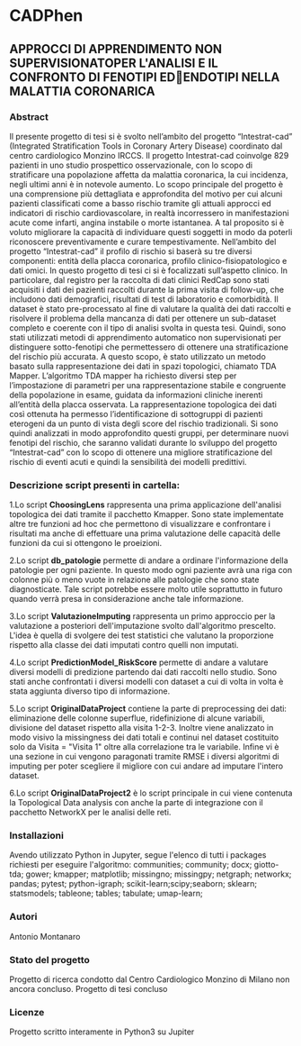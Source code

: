 # CADPhen
## APPROCCI DI APPRENDIMENTO NON SUPERVISIONATOPER L'ANALISI E IL CONFRONTO DI FENOTIPI EDENDOTIPI NELLA MALATTIA CORONARICA
### Abstract
Il presente progetto di tesi si è svolto nell’ambito del progetto “Intestrat-cad” (Integrated Stratification Tools in Coronary Artery Disease) coordinato dal centro cardiologico Monzino IRCCS. Il progetto Intestrat-cad coinvolge 829 pazienti in uno studio prospettico osservazionale, con lo scopo di stratificare una popolazione affetta da malattia coronarica, la cui incidenza, negli ultimi anni è in notevole aumento. 
Lo scopo principale del progetto è una comprensione più dettagliata e approfondita del motivo per cui alcuni pazienti classificati come a basso rischio tramite gli attuali approcci ed indicatori di rischio cardiovascolare, in realtà incorressero in manifestazioni acute come infarti, angina instabile o morte istantanea. A tal proposito si è voluto migliorare la capacità di individuare questi soggetti in modo da poterli riconoscere preventivamente e curare tempestivamente. Nell’ambito del progetto “Intestrat-cad” il profilo di rischio si baserà su tre diversi componenti: entità della placca coronarica, profilo clinico-fisiopatologico e dati omici. 
In questo progetto di tesi ci si è focalizzati sull’aspetto clinico. In particolare, dal registro per la raccolta di dati clinici RedCap sono stati acquisiti i dati dei pazienti raccolti durante la prima visita di follow-up, che includono dati demografici, risultati di test di laboratorio e comorbidità. Il dataset è stato pre-processato al fine di valutare la qualità dei dati raccolti e risolvere il problema della  mancanza di dati per ottenere un sub-dataset completo e coerente con il tipo di analisi svolta in questa tesi. Quindi, sono stati utilizzati metodi di apprendimento automatico non supervisionati per distinguere sotto-fenotipi che permettessero di ottenere una stratificazione del rischio più accurata. 
A questo scopo, è stato utilizzato un metodo basato sulla rappresentazione dei dati in spazi topologici, chiamato TDA Mapper. L’algoritmo TDA mapper ha richiesto diversi step per l’impostazione di parametri per una rappresentazione stabile e congruente della popolazione in esame, guidata da informazioni cliniche inerenti all’entità della placca osservata. 
La rappresentazione topologica dei dati così ottenuta ha permesso l’identificazione di sottogruppi di pazienti eterogeni da un punto di vista degli score del rischio tradizionali. Si sono quindi analizzati in modo approfondito questi gruppi, per determinare nuovi fenotipi del rischio, che saranno validati durante lo sviluppo del progetto “Intestrat-cad” con lo scopo di ottenere una migliore stratificazione del rischio di eventi acuti e quindi la sensibilità dei modelli predittivi. 

### Descrizione script presenti in cartella:
  1.Lo script  <b>ChoosingLens</b>  rappresenta una prima applicazione dell'analisi topologica dei dati tramite il pacchetto Kmapper. Sono state implementate altre tre funzioni ad hoc  che permettono di visualizzare e confrontare i risultati ma anche di effettuare una prima valutazione delle capacità delle funzioni da cui si ottengono le proeizioni.

 2.Lo script  <b>db_patologie</b> permette di andare a ordinare l'informazione della patologie per ogni paziente. In questo modo ogni paziente avrà una riga con colonne più o meno vuote in relazione alle patologie che sono state diagnosticate. Tale script potrebbe essere molto utile soprattutto in futuro quando verrà presa in considerazione anche tale informazione.

 3.Lo script  <b>ValutazioneImputing</b>  rappresenta un primo approccio per la valutazione a posteriori dell'imputazione svolto dall'algoritmo prescelto. L'idea è quella di svolgere dei test statistici che valutano la proporzione rispetto alla classe dei dati imputati contro quelli non imputati. 

 4.Lo script  <b>PredictionModel_RiskScore</b>  permette di andare a valutare diversi modelli di predizione partendo dai dati raccolti nello studio. Sono stati anche confrontati i diversi modelli con dataset a cui di volta in volta è stata aggiunta diverso tipo di informazione.

 5.Lo script  <b>OriginalDataProject</b>  contiene la parte di preprocessing dei dati: eliminazione delle colonne superflue, ridefinizione di alcune variabili, divisione del dataset rispetto alla visita 1-2-3. Inoltre viene analizzato in modo visivo la missingness dei dati totali e continui nel dataset costituito solo da Visita = "Visita 1" oltre alla correlazione tra le variabile. Infine vi è una sezione in cui vengono paragonati tramite RMSE i diversi algoritmi di imputing per poter scegliere il migliore con cui andare ad imputare l'intero dataset.

 6.Lo script  <b>OriginalDataProject2</b> è lo script principale in cui viene contenuta la Topological Data analysis con anche la parte di integrazione con il pacchetto NetworkX per le analisi delle reti.
 
 ### Installazioni
 Avendo utilizzato Python in Jupyter, segue l'elenco di tutti i packages richiesti per eseguire l'algoritmo:
communities; community; docx; giotto-tda; gower; kmapper; matplotlib; missingno; missingpy; netgraph; networkx;
pandas; pytest; python-igraph; scikit-learn;scipy;seaborn; sklearn; statsmodels; tableone; tables; tabulate; umap-learn;

 ### Autori
 Antonio Montanaro 
 
 ### Stato del progetto
 Progetto di ricerca condotto dal Centro Cardiologico Monzino di Milano non ancora concluso. Progetto di tesi concluso
 
 ### Licenze
 Progetto scritto interamente in Python3 su Jupiter
